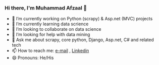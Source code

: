 ### Hi there, I'm Muhammad Afzaal 👋

- 🔭 I’m currently working on Python (scrapy) & Asp.net (MVC) projects 
- 🌱 I’m currently learning data scrience
- 👯 I’m looking to collaborate on data science
- 🤔 I’m looking for help with data mining
- 💬 Ask me about scrapy, core python, Django, Asp.net, C# and related tech
- 📫 How to reach me: [e-mail](muhammadafzaal0113@gmail.com)  , [Linkedin](https://www.linkedin.com/in/muhammad-afzaal-692863138)
- 😄 Pronouns: He/His
